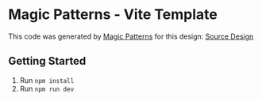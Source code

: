 # Magic Patterns - Vite Template

This code was generated by [Magic Patterns](https://magicpatterns.com) for this design: [Source Design](https://www.magicpatterns.com/c/pucvgtigmkipcf98m8acyd)

## Getting Started

1. Run `npm install`
2. Run `npm run dev`
